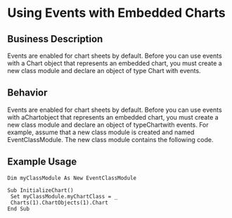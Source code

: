 # Using Events with Embedded Charts

## Business Description
Events are enabled for chart sheets by default. Before you can use events with a Chart object that represents an embedded chart, you must create a new class module and declare an object of type Chart with events.

## Behavior
Events are enabled for chart sheets by default. Before you can use events with aChartobject that represents an embedded chart, you must create a new class module and declare an object of typeChartwith events. For example, assume that a new class module is created and named EventClassModule. The new class module contains the following code.

## Example Usage
```vba
Dim myClassModule As New EventClassModule 
 
Sub InitializeChart() 
 Set myClassModule.myChartClass = _ 
 Charts(1).ChartObjects(1).Chart 
End Sub
```